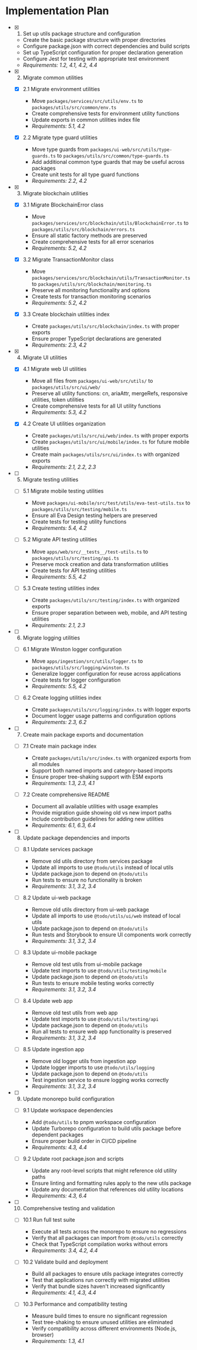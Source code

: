 # Implementation Plan

- [x] 1. Set up utils package structure and configuration
  - Create the basic package structure with proper directories
  - Configure package.json with correct dependencies and build scripts
  - Set up TypeScript configuration for proper declaration generation
  - Configure Jest for testing with appropriate test environment
  - _Requirements: 1.2, 4.1, 4.2, 4.4_

- [x] 2. Migrate common utilities
  - [x] 2.1 Migrate environment utilities
    - Move `packages/services/src/utils/env.ts` to `packages/utils/src/common/env.ts`
    - Create comprehensive tests for environment utility functions
    - Update exports in common utilities index file
    - _Requirements: 5.1, 4.2_

  - [x] 2.2 Migrate type guard utilities
    - Move type guards from `packages/ui-web/src/utils/type-guards.ts` to `packages/utils/src/common/type-guards.ts`
    - Add additional common type guards that may be useful across packages
    - Create unit tests for all type guard functions
    - _Requirements: 2.2, 4.2_

- [x] 3. Migrate blockchain utilities
  - [x] 3.1 Migrate BlockchainError class
    - Move `packages/services/src/blockchain/utils/BlockchainError.ts` to `packages/utils/src/blockchain/errors.ts`
    - Ensure all static factory methods are preserved
    - Create comprehensive tests for all error scenarios
    - _Requirements: 5.2, 4.2_

  - [x] 3.2 Migrate TransactionMonitor class
    - Move `packages/services/src/blockchain/utils/TransactionMonitor.ts` to `packages/utils/src/blockchain/monitoring.ts`
    - Preserve all monitoring functionality and options
    - Create tests for transaction monitoring scenarios
    - _Requirements: 5.2, 4.2_

  - [x] 3.3 Create blockchain utilities index
    - Create `packages/utils/src/blockchain/index.ts` with proper exports
    - Ensure proper TypeScript declarations are generated
    - _Requirements: 2.3, 4.2_

- [x] 4. Migrate UI utilities
  - [x] 4.1 Migrate web UI utilities
    - Move all files from `packages/ui-web/src/utils/` to `packages/utils/src/ui/web/`
    - Preserve all utility functions: cn, ariaAttr, mergeRefs, responsive utilities, token utilities
    - Create comprehensive tests for all UI utility functions
    - _Requirements: 5.3, 4.2_

  - [x] 4.2 Create UI utilities organization
    - Create `packages/utils/src/ui/web/index.ts` with proper exports
    - Create `packages/utils/src/ui/mobile/index.ts` for future mobile utilities
    - Create main `packages/utils/src/ui/index.ts` with organized exports
    - _Requirements: 2.1, 2.2, 2.3_

- [ ] 5. Migrate testing utilities
  - [ ] 5.1 Migrate mobile testing utilities
    - Move `packages/ui-mobile/src/test/utils/eva-test-utils.tsx` to `packages/utils/src/testing/mobile.ts`
    - Ensure all Eva Design testing helpers are preserved
    - Create tests for testing utility functions
    - _Requirements: 5.4, 4.2_

  - [ ] 5.2 Migrate API testing utilities
    - Move `apps/web/src/__tests__/test-utils.ts` to `packages/utils/src/testing/api.ts`
    - Preserve mock creation and data transformation utilities
    - Create tests for API testing utilities
    - _Requirements: 5.5, 4.2_

  - [ ] 5.3 Create testing utilities index
    - Create `packages/utils/src/testing/index.ts` with organized exports
    - Ensure proper separation between web, mobile, and API testing utilities
    - _Requirements: 2.1, 2.3_

- [ ] 6. Migrate logging utilities
  - [ ] 6.1 Migrate Winston logger configuration
    - Move `apps/ingestion/src/utils/logger.ts` to `packages/utils/src/logging/winston.ts`
    - Generalize logger configuration for reuse across applications
    - Create tests for logger configuration
    - _Requirements: 5.5, 4.2_

  - [ ] 6.2 Create logging utilities index
    - Create `packages/utils/src/logging/index.ts` with logger exports
    - Document logger usage patterns and configuration options
    - _Requirements: 2.3, 6.2_

- [ ] 7. Create main package exports and documentation
  - [ ] 7.1 Create main package index
    - Create `packages/utils/src/index.ts` with organized exports from all modules
    - Support both named imports and category-based imports
    - Ensure proper tree-shaking support with ESM exports
    - _Requirements: 1.3, 2.3, 4.1_

  - [ ] 7.2 Create comprehensive README
    - Document all available utilities with usage examples
    - Provide migration guide showing old vs new import paths
    - Include contribution guidelines for adding new utilities
    - _Requirements: 6.1, 6.3, 6.4_

- [ ] 8. Update package dependencies and imports
  - [ ] 8.1 Update services package
    - Remove old utils directory from services package
    - Update all imports to use `@todo/utils` instead of local utils
    - Update package.json to depend on `@todo/utils`
    - Run tests to ensure no functionality is broken
    - _Requirements: 3.1, 3.2, 3.4_

  - [ ] 8.2 Update ui-web package
    - Remove old utils directory from ui-web package
    - Update all imports to use `@todo/utils/ui/web` instead of local utils
    - Update package.json to depend on `@todo/utils`
    - Run tests and Storybook to ensure UI components work correctly
    - _Requirements: 3.1, 3.2, 3.4_

  - [ ] 8.3 Update ui-mobile package
    - Remove old test utils from ui-mobile package
    - Update test imports to use `@todo/utils/testing/mobile`
    - Update package.json to depend on `@todo/utils`
    - Run tests to ensure mobile testing works correctly
    - _Requirements: 3.1, 3.2, 3.4_

  - [ ] 8.4 Update web app
    - Remove old test utils from web app
    - Update test imports to use `@todo/utils/testing/api`
    - Update package.json to depend on `@todo/utils`
    - Run all tests to ensure web app functionality is preserved
    - _Requirements: 3.1, 3.2, 3.4_

  - [ ] 8.5 Update ingestion app
    - Remove old logger utils from ingestion app
    - Update logger imports to use `@todo/utils/logging`
    - Update package.json to depend on `@todo/utils`
    - Test ingestion service to ensure logging works correctly
    - _Requirements: 3.1, 3.2, 3.4_

- [ ] 9. Update monorepo build configuration
  - [ ] 9.1 Update workspace dependencies
    - Add `@todo/utils` to pnpm workspace configuration
    - Update Turborepo configuration to build utils package before dependent packages
    - Ensure proper build order in CI/CD pipeline
    - _Requirements: 4.3, 4.4_

  - [ ] 9.2 Update root package.json and scripts
    - Update any root-level scripts that might reference old utility paths
    - Ensure linting and formatting rules apply to the new utils package
    - Update any documentation that references old utility locations
    - _Requirements: 4.3, 6.4_

- [ ] 10. Comprehensive testing and validation
  - [ ] 10.1 Run full test suite
    - Execute all tests across the monorepo to ensure no regressions
    - Verify that all packages can import from `@todo/utils` correctly
    - Check that TypeScript compilation works without errors
    - _Requirements: 3.4, 4.2, 4.4_

  - [ ] 10.2 Validate build and deployment
    - Build all packages to ensure utils package integrates correctly
    - Test that applications run correctly with migrated utilities
    - Verify that bundle sizes haven't increased significantly
    - _Requirements: 4.1, 4.3, 4.4_

  - [ ] 10.3 Performance and compatibility testing
    - Measure build times to ensure no significant regression
    - Test tree-shaking to ensure unused utilities are eliminated
    - Verify compatibility across different environments (Node.js, browser)
    - _Requirements: 1.3, 4.1_
